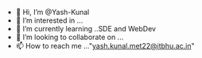 - 👋 Hi, I’m @Yash-Kunal
- 👀 I’m interested in ...
- 🌱 I’m currently learning ..SDE and WebDev
- 💞️ I’m looking to collaborate on ...
- 📫 How to reach me ..."yash.kunal.met22@itbhu.ac.in"

<!---
Yash-Kunal/Yash-Kunal is a ✨ special ✨ repository because its `README.md` (this file) appears on your GitHub profile.
You can click the Preview link to take a look at your changes.
--->
